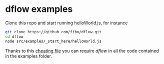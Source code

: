 # dflow examples

Clone this repo and start running [helloWorld.js], for instance

```bash
git clone https://github.com/fibo/dflow.git
cd dflow
node src/examples/_start_here/helloWorld.js
```

Thanks to this [cheating file][cheating_file] you can require *dflow* in all the code contained in the examples folder.

[helloWorld.js]: https://github.com/fibo/dflow/blob/master/src/examples/_start_here/helloWorld.js "helloWorld.js"
[cheating_file]: https://github.com/fibo/dflow/blob/master/src/examples/node_modules/dflow/index.js "cheating file"
